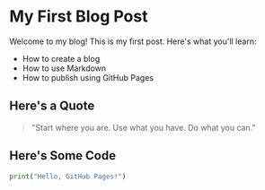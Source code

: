 # My First Blog Post
Welcome to my blog! This is my first post. Here's what you'll learn:
- How to create a blog
- How to use Markdown
- How to publish using GitHub Pages

## Here's a Quote
> "Start where you are. Use what you have. Do what you can."

## Here's Some Code
```python
print("Hello, GitHub Pages!")
```
